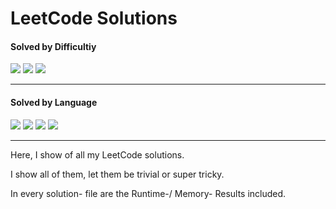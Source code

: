 # LeetCode Solutions

<h4>Solved by Difficultiy</h4>

![](https://img.shields.io/badge/Easy-19-darkgreen?style=flat)
![](https://img.shields.io/badge/Medium-6-yellow?style=flat)
![](https://img.shields.io/badge/Hard-1-red?style=flat)

---

<h4>Solved by Language</h4>

![](https://img.shields.io/badge/Java-22-%23ED8B00.svg?style=flat&logo=openjdk&logoColor=%23ED8B00)
![](https://img.shields.io/badge/Python-4-3670A0.svg?style=flat&logo=python&logoColor=ffdd54)
![](https://img.shields.io/badge/C-2-%2300599C.svg?style=flat&logo=c)
![](https://img.shields.io/badge/Scala-1-red?style=flat&logo=scala&logoColor=red)

---

Here, I show of all my LeetCode solutions. 

I show all of them, let them be trivial or super tricky.

In every solution- file are the Runtime-/ Memory- Results included.
